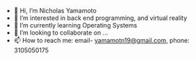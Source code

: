 - 👋 Hi, I’m Nicholas Yamamoto
- 👀 I’m interested in back end programming, and virtual reality
- 🌱 I’m currently learning Operating Systems
- 💞️ I’m looking to collaborate on ...
- 📫 How to reach me: email- yamamotn19@gmail.com, phone: 3105050175


<!---
nyamamoto19/nyamamoto19 is a ✨ special ✨ repository because its `README.md` (this file) appears on your GitHub profile.
You can click the Preview link to take a look at your changes.
--->
